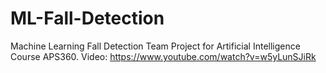# ML-Fall-Detection
Machine Learning Fall Detection Team Project for Artificial Intelligence Course APS360.
Video: https://www.youtube.com/watch?v=w5yLunSJiRk
